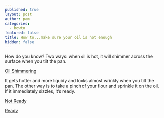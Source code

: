```yaml
---
published: true
layout: post
author: pam
categories:
  - howto
featured: false
title: How to...make sure your oil is hot enough
hidden: false
---
```

How do you know?  Two ways: when oil is hot, it will shimmer across the surface when you tilt the pan.  

[Oil Shimmering](https://www.youtube.com/watch?v=cc4M9izmx5Q)

It gets hotter and more liquidy and looks almost wrinkly when you tilt the pan. The other way is to take a pinch of your flour and sprinkle it on the oil.  If it immediately sizzles, it’s ready.

[Not Ready](https://www.youtube.com/watch?v=zIRz8s_ud4I)

[Ready](https://www.youtube.com/watch?v=pPbEDvsaQzA)
